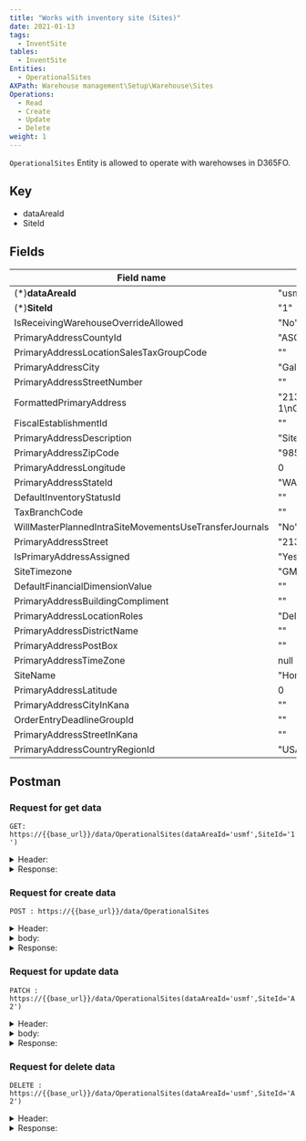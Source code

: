 ```yaml
---
title: "Works with inventory site (Sites)"
date: 2021-01-13
tags:
  - InventSite
tables:
  - InventSite
Entities: 
  - OperationalSites
AXPath: Warehouse management\Setup\Warehouse\Sites
Operations:
  - Read
  - Create
  - Update
  - Delete
weight: 1
---
```


`OperationalSites` Entity is allowed to operate with warehowses in D365FO.

## Key

- dataAreaId
- SiteId

## Fields

| Field name                                             | Value example                                    | Description |
| ------------------------------------------------------ | ------------------------------------------------ | ----------- |
| (*)__dataAreaId__                                      | "usmf"                                           |             |
| (*)**SiteId**                                          | "1"                                              |             |
| IsReceivingWarehouseOverrideAllowed                    | "No"                                             |             |
| PrimaryAddressCountyId                                 | "ASOTIN"                                         |             |
| PrimaryAddressLocationSalesTaxGroupCode                | ""                                               |             |
| PrimaryAddressCity                                     | "Galvin"                                         |             |
| PrimaryAddressStreetNumber                             | ""                                               |             |
| FormattedPrimaryAddress                                | "213 South Street Gate 1\nGalvin WA 98544 \nUSA" |             |
| FiscalEstablishmentId                                  | ""                                               |             |
| PrimaryAddressDescription                              | "Site 1"                                         |             |
| PrimaryAddressZipCode                                  | "98544"                                          |             |
| PrimaryAddressLongitude                                | 0                                                |             |
| PrimaryAddressStateId                                  | "WA"                                             |             |
| DefaultInventoryStatusId                               | ""                                               |             |
| TaxBranchCode                                          | ""                                               |             |
| WillMasterPlannedIntraSiteMovementsUseTransferJournals | "No"                                             |             |
| PrimaryAddressStreet                                   | "213 South Street Gate 1"                        |             |
| IsPrimaryAddressAssigned                               | "Yes"                                            |             |
| SiteTimezone                                           | "GMTMINUS0800PACIFICTIME"                        |             |
| DefaultFinancialDimensionValue                         | ""                                               |             |
| PrimaryAddressBuildingCompliment                       | ""                                               |             |
| PrimaryAddressLocationRoles                            | "Delivery"                                       |             |
| PrimaryAddressDistrictName                             | ""                                               |             |
| PrimaryAddressPostBox                                  | ""                                               |             |
| PrimaryAddressTimeZone                                 | null                                             |             |
| SiteName                                               | "Home speakers production"                       |             |
| PrimaryAddressLatitude                                 | 0                                                |             |
| PrimaryAddressCityInKana                               | ""                                               |             |
| OrderEntryDeadlineGroupId                              | ""                                               |             |
| PrimaryAddressStreetInKana                             | ""                                               |             |
| PrimaryAddressCountryRegionId                          | "USA"                                            |             |

## Postman

### Request for get data

`GET: https://{{base_url}}/data/OperationalSites(dataAreaId='usmf',SiteId='1')`

<details>
    <summary>
    Header:
    </summary>

```json
OData-Version:4.0
OData-MaxVersion:4.0
Content-Type:application/json;odata.metadata=minimal
Accept:application/json;odata.metadata=minimal
Accept-Charset:UTF-8
Authorization:Bearer {{token}}
Host:{{base_url}}
```

</details>

<details>
<summary>
Response:
</summary>

```json
{
    "@odata.context": "https://dev10plus15065719449a0027478devaos.cloudax.dynamics.com/data/$metadata#OperationalSites/$entity",
    "@odata.etag": "W/\"JzAsMjI1NjU0MjE2NzY7MCwyMjU2NTQyMTQyNjswLDA7MCwyMjU2NTQyNjk4OSc=\"",
    "dataAreaId": "usmf",
    "SiteId": "1",
    "IsReceivingWarehouseOverrideAllowed": "No",
    "PrimaryAddressCountyId": "ASOTIN",
    "PrimaryAddressLocationSalesTaxGroupCode": "",
    "PrimaryAddressCity": "Galvin",
    "PrimaryAddressStreetNumber": "",
    "FormattedPrimaryAddress": "213 South Street, Gate 1\nGalvin, WA 98544 \nUSA",
    "FiscalEstablishmentId": "",
    "PrimaryAddressDescription": "Site 1",
    "PrimaryAddressZipCode": "98544",
    "PrimaryAddressLongitude": 0,
    "PrimaryAddressStateId": "WA",
    "DefaultInventoryStatusId": "",
    "TaxBranchCode": "",
    "WillMasterPlannedIntraSiteMovementsUseTransferJournals": "No",
    "PrimaryAddressStreet": "213 South Street, Gate 1",
    "IsPrimaryAddressAssigned": "Yes",
    "SiteTimezone": "GMTMINUS0800PACIFICTIME",
    "DefaultFinancialDimensionValue": "",
    "PrimaryAddressBuildingCompliment": "",
    "PrimaryAddressLocationRoles": "Delivery",
    "PrimaryAddressDistrictName": "",
    "PrimaryAddressPostBox": "",
    "PrimaryAddressTimeZone": null,
    "SiteName": "Home speakers production",
    "PrimaryAddressLatitude": 0,
    "PrimaryAddressCityInKana": "",
    "OrderEntryDeadlineGroupId": "",
    "PrimaryAddressStreetInKana": "",
    "PrimaryAddressCountryRegionId": "USA"
}
```

</details>

### Request for create data

`POST : https://{{base_url}}/data/OperationalSites`

<details>
    <summary>
    Header:
    </summary>

```json
OData-Version:4.0
OData-MaxVersion:4.0
Content-Type:application/json;odata.metadata=minimal
Accept:application/json;odata.metadata=minimal
Accept-Charset:UTF-8
Authorization:Bearer {{token}}
Host:{{base_url}}
```

</details>

<details>
    <summary>
    body:
    </summary>

```json
{
    "@odata.type":"#Microsoft.Dynamics.DataEntities.OperationalSite",
    "dataAreaId": "usmf",
    "SiteId": "A2"
}
```

</details>

<details>
    <summary>
    Response:
    </summary>

```json
{
    "@odata.context": "https://dev10plus15065719449a0027478devaos.cloudax.dynamics.com/data/$metadata#OperationalSites/$entity",
    "@odata.etag": "W/\"JzEsNjg3MTk0NzkwMjg7MSw2ODcxOTQ3OTAyOTswLDA7MCwwJw==\"",
    "dataAreaId": "usmf",
    "SiteId": "A2",
    "IsReceivingWarehouseOverrideAllowed": "No",
    "PrimaryAddressCountyId": "",
    "PrimaryAddressLocationSalesTaxGroupCode": "",
    "PrimaryAddressCity": "",
    "PrimaryAddressStreetNumber": "",
    "FormattedPrimaryAddress": "",
    "FiscalEstablishmentId": "",
    "PrimaryAddressDescription": "",
    "PrimaryAddressZipCode": "",
    "PrimaryAddressLongitude": 0,
    "PrimaryAddressStateId": "",
    "DefaultInventoryStatusId": "",
    "TaxBranchCode": "",
    "WillMasterPlannedIntraSiteMovementsUseTransferJournals": "No",
    "PrimaryAddressStreet": "",
    "IsPrimaryAddressAssigned": "No",
    "SiteTimezone": "GMTMINUS0800PACIFICTIME",
    "DefaultFinancialDimensionValue": "",
    "PrimaryAddressBuildingCompliment": "",
    "PrimaryAddressLocationRoles": "",
    "PrimaryAddressDistrictName": "",
    "PrimaryAddressPostBox": "",
    "PrimaryAddressTimeZone": null,
    "SiteName": "",
    "PrimaryAddressLatitude": 0,
    "PrimaryAddressCityInKana": "",
    "OrderEntryDeadlineGroupId": "",
    "PrimaryAddressStreetInKana": "",
    "PrimaryAddressCountryRegionId": ""
}
```

</details>

### Request for update data

`PATCH : https://{{base_url}}/data/OperationalSites(dataAreaId='usmf',SiteId='A2')`

<details>
    <summary>
    Header:
    </summary>

```json
    OData-Version:4.0
    OData-MaxVersion:4.0
    Content-Type:application/json;odata.metadata=minimal
    Accept:application/json;odata.metadata=minimal
    Accept-Charset:UTF-8
    Authorization:Bearer {{token}}
    Host:{{base_url}}
```

</details>

<details>
    <summary>
    body:
    </summary>

```json
{
    "@odata.type":"#Microsoft.Dynamics.DataEntities.OperationalSite",
    "SiteName": "New site name"
}
```

</details>

<details>
    <summary>
    Response:
    </summary>
    Status: 204
</details>

### Request for delete data

`DELETE : https://{{base_url}}/data/OperationalSites(dataAreaId='usmf',SiteId='A2')`

<details>
    <summary>
    Header:
    </summary>

```json
OData-Version:4.0
OData-MaxVersion:4.0
Content-Type:application/json;odata.metadata=minimal
Accept:application/json;odata.metadata=minimal
Accept-Charset:UTF-8
Authorization:Bearer {{token}}
Host:{{base_url}}
```

</details>

<details>
<summary>
Response:
</summary>
Status: 204
</details>
